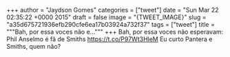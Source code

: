 
+++
author = "Jaydson Gomes"
categories = ["tweet"]
date = "Sun Mar 22 02:35:22 +0000 2015"
draft = false
image = "{TWEET_IMAGE}"
slug = "a35d675721936efb290cfe6ea17b03924a732f37"
tags = ["tweet"]
title = """Bah, por essa voces não e..."""
+++
Bah, por essa voces não esperavam: Phil Anselmo é fã de Smiths https://t.co/P97Wt3HleM Eu curto Pantera e Smiths, quem não?
